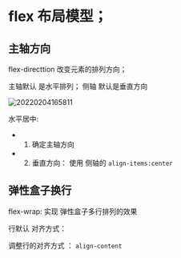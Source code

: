 # flex 布局模型；


## 主轴方向

flex-directtion  改变元素的排列方向；


主轴默认 是水平排列； 侧轴 默认是垂直方向

![20220204165811](https://xd-imgsubmit.oss-cn-beijing.aliyuncs.com/images/20220204165811.png)


水平居中:
- 1. 确定主轴方向
- 2. 垂直方向： 使用 侧轴的   `align-items:center`


## 弹性盒子换行

flex-wrap: 实现 弹性盒子多行排列的效果

行默认 对齐方式：

调整行的对齐方式 ： `align-content`